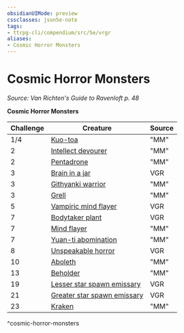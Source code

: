 ```yaml
---
obsidianUIMode: preview
cssclasses: json5e-note
tags:
- ttrpg-cli/compendium/src/5e/vrgr
aliases:
- Cosmic Horror Monsters
---
```

# Cosmic Horror Monsters
*Source: Van Richten's Guide to Ravenloft p. 48* 

**Cosmic Horror Monsters**

| Challenge | Creature | Source |
|-----------|----------|--------|
| 1/4 | [Kuo-toa](/3-Mechanics/CLI/Compendium/bestiary/humanoid/kuo-toa.md) | "MM" |
| 2 | [Intellect devourer](/3-Mechanics/CLI/Compendium/bestiary/aberration/intellect-devourer.md) | "MM" |
| 2 | [Pentadrone](/3-Mechanics/CLI/Compendium/bestiary/construct/pentadrone.md) | "MM" |
| 3 | [Brain in a jar](/3-Mechanics/CLI/Compendium/bestiary/undead/brain-in-a-jar-vrgr.md) | VGR |
| 3 | [Githyanki warrior](/3-Mechanics/CLI/Compendium/bestiary/humanoid/githyanki-warrior.md) | "MM" |
| 3 | [Grell](/3-Mechanics/CLI/Compendium/bestiary/aberration/grell.md) | "MM" |
| 5 | [Vampiric mind flayer](/3-Mechanics/CLI/Compendium/bestiary/undead/vampiric-mind-flayer-vrgr.md) | VGR |
| 7 | [Bodytaker plant](/3-Mechanics/CLI/Compendium/bestiary/plant/bodytaker-plant-vrgr.md) | VGR |
| 7 | [Mind flayer](/3-Mechanics/CLI/Compendium/bestiary/aberration/mind-flayer.md) | "MM" |
| 7 | [Yuan-ti abomination](/3-Mechanics/CLI/Compendium/bestiary/monstrosity/yuan-ti-abomination.md) | "MM" |
| 8 | [Unspeakable horror](/3-Mechanics/CLI/Compendium/bestiary/monstrosity/unspeakable-horror-vrgr.md) | VGR |
| 10 | [Aboleth](/3-Mechanics/CLI/Compendium/bestiary/aberration/aboleth.md) | "MM" |
| 13 | [Beholder](/3-Mechanics/CLI/Compendium/bestiary/aberration/beholder.md) | "MM" |
| 19 | [Lesser star spawn emissary](/3-Mechanics/CLI/Compendium/bestiary/aberration/lesser-star-spawn-emissary-vrgr.md) | VGR |
| 21 | [Greater star spawn emissary](/3-Mechanics/CLI/Compendium/bestiary/aberration/greater-star-spawn-emissary-vrgr.md) | VGR |
| 23 | [Kraken](/3-Mechanics/CLI/Compendium/bestiary/monstrosity/kraken.md) | "MM" |
^cosmic-horror-monsters